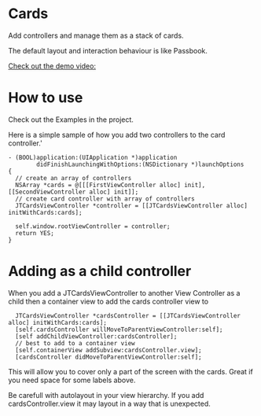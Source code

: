 Cards
=====

Add controllers and manage them as a stack of cards.

The default layout and interaction behaviour is like Passbook.

[Check out the demo video:](http://youtu.be/81RvFKFfCUk)

How to use
==========

Check out the Examples in the project.

Here is a simple sample of how you add two controllers to the card controller.'


    - (BOOL)application:(UIApplication *)application 
            didFinishLaunchingWithOptions:(NSDictionary *)launchOptions
    {
      // create an array of controllers
      NSArray *cards = @[[[FirstViewController alloc] init], [[SecondViewController alloc] init]];
      // create card controller with array of controllers
      JTCardsViewController *controller = [[JTCardsViewController alloc] initWithCards:cards];
      
      self.window.rootViewController = controller;
      return YES;
    }


Adding as a child controller
==============

When you add a JTCardsViewController to another View Controller as a child then a container view to add the cards controller view to

      JTCardsViewController *cardsController = [[JTCardsViewController alloc] initWithCards:cards];
      [self.cardsController willMoveToParentViewController:self];
      [self addChildViewController:cardsController];
      // best to add to a container view 
      [self.containerView addSubview:cardsController.view];
      [cardsController didMoveToParentViewController:self];

This will allow you to cover only a part of the screen with the cards. Great if you need space for some labels above.

Be carefull with autolayout in your view hierarchy. If you add cardsController.view it may layout in a way that is unexpected.
